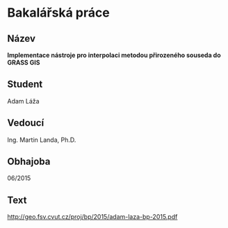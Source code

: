 # Bakalářská práce

## Název

**Implementace nástroje pro interpolaci metodou přirozeného souseda do GRASS GIS**

## Student

Adam Láža

## Vedoucí

Ing. Martin Landa, Ph.D.

## Obhajoba

06/2015

## Text

http://geo.fsv.cvut.cz/proj/bp/2015/adam-laza-bp-2015.pdf
